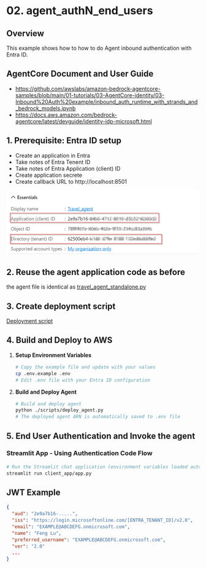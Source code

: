 # 02. agent_authN_end_users

## Overview

This example shows how to how to do Agent inbound authentication with Entra ID.

## AgentCore Document and User Guide
- https://github.com/awslabs/amazon-bedrock-agentcore-samples/blob/main/01-tutorials/03-AgentCore-identity/03-Inbound%20Auth%20example/inbound_auth_runtime_with_strands_and_bedrock_models.ipynb
- https://docs.aws.amazon.com/bedrock-agentcore/latest/devguide/identity-idp-microsoft.html

## 1. Prerequisite: Entra ID setup
- Create an application in Entra
- Take notes of Entra Tenent ID 
- Take notes of Entra Application (client) ID
- Create application secrete
- Create callback URL to http://localhost:8501 

![Entra ID app](./doc/EntraID-App.png)

## 2. Reuse the agent application code as before
the agent file is identical as [travel_agent_standalone.py](./travel_agent_standalone.py)

## 3. Create deployment script
[Deployment script](./scripts/deploy_agent.py)

## 4. Build and Deploy to AWS

1. **Setup Environment Variables**
   ```bash
   # Copy the example file and update with your values
   cp .env.example .env
   # Edit .env file with your Entra ID configuration
   ```

2. **Build and Deploy Agent**
   ```bash
   # Build and deploy agent
   python ./scripts/deploy_agent.py
   # The deployed agent ARN is automatically saved to .env file
   ```

## 5. End User Authentication and Invoke the agent 

### Streamlit App - Using Authentication Code Flow
```bash
# Run the Streamlit chat application (environment variables loaded automatically)
streamlit run client_app/app.py
```


## JWT Example
```json
{
  "aud": "2e9a7b16-.....",
  "iss": "https://login.microsoftonline.com/[ENTRA_TENANT_ID]/v2.0",
  "email": "EXAMPLE@ABCDEFG.onmicrosoft.com",
  "name": "Feng Lu",
  "preferred_username": "EXAMPLE@ABCDEFG.onmicrosoft.com",
  "ver": "2.0"
  ...
}
```